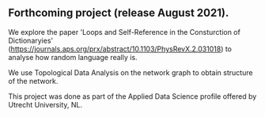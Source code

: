 ## Forthcoming project (release August 2021).

We explore the paper 'Loops and Self-Reference in the Consturction of Dictionaryies' (https://journals.aps.org/prx/abstract/10.1103/PhysRevX.2.031018) to analyse how random language really is.

We use Topological Data Analysis on the network graph to obtain structure of the network.

This project was done as part of the Applied Data Science profile offered by Utrecht University, NL.
